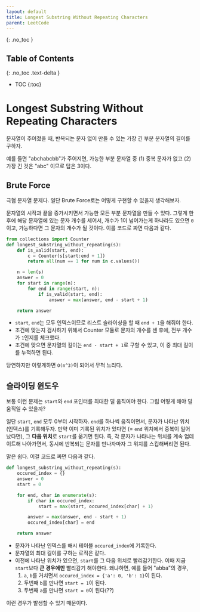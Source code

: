 ```yaml
---
layout: default
title: Longest Substring Without Repeating Characters
parent: LeetCode
---
```


{: .no_toc }
## Table of Contents
{: .no_toc .text-delta }
- TOC
{:toc}

# Longest Substring Without Repeating Characters
 문자열이 주어졌을 때, 반복되는 문자 없이 만들 수 있는 가장 긴 부분
 분자열의 길이를 구하자.

 예를 들면 "abchabcbb"가 주어지면, 가능한 부분 문자열 중 (1) 중복
 문자가 없고 (2) 가장 긴 것은 "abc" 이므로 답은 3이다.

## Brute Force
 극혐 문자열 문제다. 일단 Brute Force로는 어떻게 구현할 수 있을지
 생각해보자.

 문자열의 시작과 끝을 증가시키면서 가능한 모든 부분 문자열을 만들 수
 있다. 그렇게 한 후에 해당 문자열에 있는 문자 개수를 세어서, 개수가
 1이 넘어가는게 하나라도 있으면 `0`이고, 가능하다면 그 문자의 개수가
 될 것이다. 이를 코드로 짜면 다음과 같다.

```python
from collections import Counter
def longest_substring_without_repeating(s):
    def is_valid(start, end):
        c = Counter(s[start:end + 1])
        return all(num == 1 for num in c.values())

    n = len(s)
    answer = 0
    for start in range(n):
        for end in range(start, n):
            if is_valid(start, end):
                answer = max(answer, end - start + 1)

    return answer
```

 - `start`, `end`는 모두 인덱스이므로 리스트 슬라이싱을 할 때 `end +
   1`을 해줘야 한다.
 - 조건에 맞는지 검사하기 위해서 Counter 모듈로 문자의 개수를 센 후에,
   전부 개수가 `1`인지를 체크했다.
 - 조건에 맞으면 문자열의 길이는 `end - start + 1`로 구할 수 있고, 이
   중 최대 길이를 누적하면 된다.

 당연하지만 이렇게하면 `O(n^3)`이 되어서 무척 느리다.


## 슬라이딩 윈도우
 보통 이런 문제는 `start`와 `end` 포인터를 최대한 덜 움직여야
 한다. 그럼 어떻게 해야 덜 움직일 수 있을까?

 일단 `start`, `end` 모두 0부터 시작하자. `end`를 하나씩 움직이면서,
 문자가 나타난 위치(인덱스)를 기록해두자. 만약 이미 기록된 위치가
 있다면 (= `end` 위치에서 중복이 일어났다면), 그 **다음 위치**로
 `start`를 옮기면 된다. 즉, 각 문자가 나타나는 위치를 계속 업데이트해
 나아가면서, 동시에 반복되는 문자를 만나자마자 그 위치를 스킵해버리면
 된다.

 말은 쉽다. 이걸 코드로 짜면 다음과 같다.

```python
def longest_substring_without_repeating(s):
    occured_index = {}
    answer = 0
    start = 0

    for end, char in enumerate(s):
        if char in occured_index:
            start = max(start, occured_index[char] + 1)

        answer = max(answer, end - start + 1)
        occured_index[char] = end

    return answer
```
 - 문자가 나타난 인덱스를 해시 테이블 `occured_index`에 기록한다.
 - 문자열의 최대 길이를 구하는 로직은 같다.
 - 이전에 나타난 위치가 있으면, `start`를 그 다음 위치로
   빨리감기한다. 이때 지금 `start`보다 **큰 경우에만** 빨리감기
   해야한다. 왜냐하면, 예를 들어 "abba"의 경우,
     1. `a`, `b`를 거치면서 `occured_index = {'a': 0,
        'b': 1}`이 된다.
     2. 두번째 `b`를 만나면 `start = 1`이 된다.
     3. 두번째 `a`를 만나면 `start = 0`이 된다(??)

 이런 경우가 발생할 수 있기 때문이다.
